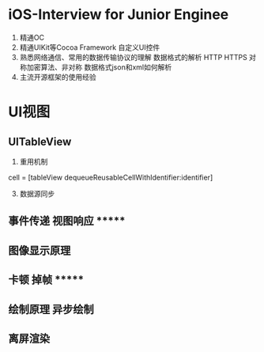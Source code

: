 # iOS-Interview for Junior Enginee
1. 精通OC
2. 精通UIKit等Cocoa Framework 自定义UI控件
3. 熟悉网络通信、常用的数据传输协议的理解 数据格式的解析 HTTP HTTPS 对称加密算法、非对称 数据格式json和xml如何解析
4. 主流开源框架的使用经验

# UI视图 
## UITableView
1. 重用机制
   
cell = [tableView dequeueReusableCellWithIdentifier:identifier]
   
3. 数据源同步

## 事件传递 视图响应 *****
## 图像显示原理
## 卡顿 掉帧 *****
## 绘制原理 异步绘制
## 离屏渲染



